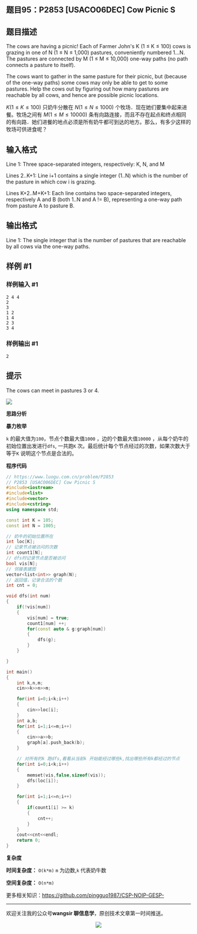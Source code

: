 ﻿## 题目95：P2853 [USACO06DEC] Cow Picnic S

## 题目描述

The cows are having a picnic! Each of Farmer John's K (1 ≤ K ≤ 100) cows is grazing in one of N (1 ≤ N ≤ 1,000) pastures, conveniently numbered 1...N. The pastures are connected by M (1 ≤ M ≤ 10,000) one-way paths (no path connects a pasture to itself).

The cows want to gather in the same pasture for their picnic, but (because of the one-way paths) some cows may only be able to get to some pastures. Help the cows out by figuring out how many pastures are reachable by all cows, and hence are possible picnic locations.

$K(1 \le K \le 100)$ 只奶牛分散在 $N(1 \le N \le 1000)$ 个牧场．现在她们要集中起来进餐。牧场之间有 $M(1 \le M \le 10000)$ 条有向路连接，而且不存在起点和终点相同的有向路．她们进餐的地点必须是所有奶牛都可到达的地方。那么，有多少这样的牧场可供进食呢？

## 输入格式

Line 1: Three space-separated integers, respectively: K, N, and M


Lines 2..K+1: Line i+1 contains a single integer (1..N) which is the number of the pasture in which cow i is grazing.


Lines K+2..M+K+1: Each line contains two space-separated integers, respectively A and B (both 1..N and A != B), representing a one-way path from pasture A to pasture B.

## 输出格式

Line 1: The single integer that is the number of pastures that are reachable by all cows via the one-way paths.

## 样例 #1

### 样例输入 #1

```
2 4 4
2
3
1 2
1 4
2 3
3 4
```

### 样例输出 #1

```
2
```

## 提示

The cows can meet in pastures 3 or 4.

<img src ="https://cdn.jsdelivr.net/gh/pingguo1987/CSP-NOIP-GESP-/image/pic/图论/图论_题目95：P2853 [USACO06DEC] Cow Picnic S/image-20250325122213164.png" />

**思路分析**

**暴力枚举**

`k` 的最大值为`100`，节点个数最大值`1000` ，边的个数最大值`10000`  ，从每个奶牛的初始位置出发进行`dfs`, 一共跑`K` 次。最后统计每个节点经过的次数，如果次数大于等于`K` 说明这个节点是合法的。

**程序代码**

```c++
// https://www.luogu.com.cn/problem/P2853
// P2853 [USACO06DEC] Cow Picnic S
#include<iostream>
#include<list>
#include<vector>
#include<cstring>
using namespace std;

const int K = 105;
const int N = 1005;

// 奶牛的初始位置所在
int loc[K];
// 记录节点被访问的次数
int count1[N];
// dfs时记录节点是否被访问
bool vis[N];
// 邻接表建图
vector<list<int>> graph(N);
// 返回值，记录合法的个数
int cnt = 0;

void dfs(int num)
{
    if(!vis[num])
    {
        vis[num] = true;
        count1[num] ++;
        for(const auto & g:graph[num])
        {
            dfs(g);
        }
    } 

}

int main()
{
    int k,n,m;
    cin>>k>>n>>m;

    for(int i=0;i<k;i++)
    {
        cin>>loc[i];
    }
    int a,b;
    for(int i=1;i<=m;i++)
    {
        cin>>a>>b;
        graph[a].push_back(b);
    }

    // 对所有的k 跑dfs,看看从当前k 开始能经过哪些k,找出哪些所有k都经过的节点
    for(int i=0;i<k;i++)
    {
        memset(vis,false,sizeof(vis));
        dfs(loc[i]);
    }

    for(int i=1;i<=n;i++)
    {
        if(count1[i] >= k)
        {
            cnt++;
        }
    }
    cout<<cnt<<endl;
    return 0;
}

```

**复杂度**

**时间复杂度：** `O(k*m)`  `m` 为边数,`k` 代表奶牛数

**空间复杂度：** `O(n*m)` 

更多相关知识：https://github.com/pingguo1987/CSP-NOIP-GESP-

---

欢迎关注我的公众号**wangsir 聊信息学**，原创技术文章第一时间推送。

<center>
    <img src="https://cdn.jsdelivr.net/gh/pingguo1987/CSP-NOIP-GESP-/image/pic/公众号-扫码版.png">
</center>
